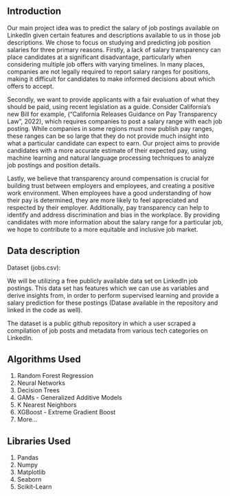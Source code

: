 ## Introduction
Our main project idea was to predict the salary of job postings available on LinkedIn given certain features and descriptions available to us in those job descriptions. We chose to focus on studying and predicting job position salaries for three primary reasons. Firstly, a lack of salary transparency can place candidates at a significant disadvantage, particularly when considering multiple job offers with varying timelines. In many places, companies are not legally required to report salary ranges for positions, making it difficult for candidates to make informed decisions about which offers to accept.

Secondly, we want to provide applicants with a fair evaluation of what they should be paid, using recent legislation as a guide. Consider California’s new Bill for example, (“California Releases Guidance on Pay Transparency Law”, 2022), which requires companies to post a salary range with each job posting. While companies in some regions must now publish pay ranges, these ranges can be so large that they do not provide much insight into what a particular candidate can expect to earn. Our project aims to provide candidates with a more accurate estimate of their expected pay, using machine learning and natural language processing techniques to analyze job postings and position details.

Lastly, we believe that transparency around compensation is crucial for building trust between employers and employees, and creating a positive work environment. When employees have a good understanding of how their pay is determined, they are more likely to feel appreciated and respected by their employer. Additionally, pay transparency can help to identify and address discrimination and bias in the workplace. By providing candidates with more information about the salary range for a particular job, we hope to contribute to a more equitable and inclusive job market.

## Data description
Dataset (jobs.csv):

We will be utilizing a free publicly available data set on LinkedIn job postings. This data set has features which we can use as variables and derive insights from, in order to perform supervised learning and provide a salary prediction for these postings (Datase available in the repository and linked in the code as well).

The dataset is a public github repository in which a user scraped a compilation of job posts and metadata from various tech categories on LinkedIn.

## Algorithms Used
1. Random Forest Regression
2. Neural Networks
3. Decision Trees
4. GAMs - Generalized Additive Models
5. K Nearest Neighbors
6. XGBoost - Extreme Gradient Boost
7. More...

## Libraries Used
1. Pandas
2. Numpy
3. Matplotlib
4. Seaborn
5. Scikit-Learn
